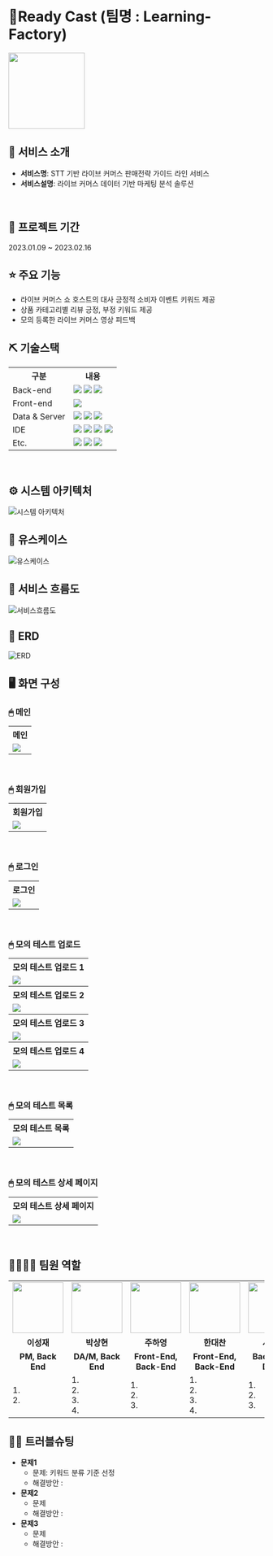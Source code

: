 # 🌈Ready Cast (팀명 : Learning-Factory)
<p align="left"><img width = "150px" src="https://user-images.githubusercontent.com/112142281/218611766-709e6c4c-1982-4908-aa58-204c30a7a563.png"/></p>

## 👀 서비스 소개
* <b>서비스명</b>: STT 기반 라이브 커머스 판매전략 가이드 라인 서비스
* <b>서비스설명</b>: 라이브 커머스 데이터 기반 마케팅 분석 솔루션
<br>

## 📅 프로젝트 기간
2023.01.09 ~ 2023.02.16
<br>

## ⭐ 주요 기능
* 라이브 커머스 쇼 호스트의 대사 긍정적 소비자 이벤트 키워드 제공
* 상품 카테고리별 리뷰 긍정, 부정 키워드 제공
* 모의 등록한 라이브 커머스 영상 피드백

## ⛏ 기술스택
<table>
    <tr>
        <th>구분</th>
        <th>내용</th>
    </tr>
    <tr>
        <td>Back-end</td>
        <td>
            <img src="https://img.shields.io/badge/Python-3776AB?style=for-the-badge&logo=Python&logoColor=white"/> 
            <img src="https://img.shields.io/badge/Java-007396?style=for-the-badge&logo=java&logoColor=white"/> 
            <img src="https://img.shields.io/badge/Spring-6DB33F?style=for-the-badge&logo=Spring&logoColor=white"/> 
        </td>
    </tr>
    <tr>
        <td>Front-end</td>
        <td>
            <img src="https://img.shields.io/badge/React-61DAFB?style=for-the-badge&logo=React&logoColor=black">
        </td>
    </tr>
    <tr>
        <td>Data & Server</td>
        <td>
            <img src="https://img.shields.io/badge/Oracle-F80000?style=for-the-badge&logo=Oracle&logoColor=white" />
            <img src="https://img.shields.io/badge/Apache Tomcat 9.0-FFD425?style=for-the-badge&logo=Apache Tomcat&logoColor=black" />
            <img src="https://img.shields.io/badge/Node.js-339933?style=for-the-badge&logo=Node.js&logoColor=white"/> 
        </td>
    </tr>
    <tr>
        <td>IDE</td>
        <td>
            <img src="https://img.shields.io/badge/Eclipse-2C2255?style=for-the-badge&logo=Eclipse&logoColor=white"/>
            <img src="https://img.shields.io/badge/Jupyter-F37626?style=for-the-badge&logo=Jupyter&logoColor=white"/>
            <img src="https://img.shields.io/badge/Google Colab-F9AB00?style=for-the-badge&logo=Google Colab&logoColor=white">
            <img src="https://img.shields.io/badge/VSCode-007ACC?style=for-the-badge&logo=VisualStudioCode&logoColor=white"/>
        </td>
    </tr>
    <tr>
        <td>Etc.</td>
        <td>
            <img src="https://img.shields.io/badge/GitHub-181717?style=for-the-badge&logo=GitHub&logoColor=white" />
            <img src="https://img.shields.io/badge/Slack-4A154B?style=for-the-badge&logo=Slack&logoColor=white" />
            <img src="https://img.shields.io/badge/Notion-000000?style=for-the-badge&logo=Notion&logoColor=white">
        </td>
    </tr>
</table>
<br>

## ⚙ 시스템 아키텍처
![시스템 아키텍처](https://user-images.githubusercontent.com/112142281/218612824-75608aa5-335c-497b-8073-f54552ef4f01.png)
<br>

## 📌 유스케이스
![유스케이스](https://user-images.githubusercontent.com/112142281/218612837-20b2aea9-41e8-4fc5-af2b-8bb03becc76a.png)
<br>

## 📌 서비스 흐름도
![서비스흐름도](https://user-images.githubusercontent.com/112142281/218612848-1ce139dd-051e-4949-8b3a-45f9e76271ca.png)
<br>

## 📌 ERD
![ERD](https://user-images.githubusercontent.com/112142281/218612856-fe64c1c0-ba18-497d-9965-7f0bd0b3486f.png)
<br>

## 🖥 화면 구성

### 🖱 메인
<table>
  <tr>
    <th>메인</th>
  </tr>
  <tr>
    <td><img src="https://user-images.githubusercontent.com/112142281/218613121-c5f48bea-97bb-4858-9aa2-b0ba3512961e.png" /></td>
  </tr>
</table>
<br>

### 🖱 회원가입
<table>
  <tr>
    <th>회원가입</th>
  </tr>
  <tr>
    <td><img src="https://user-images.githubusercontent.com/112142281/218613305-a41bafc8-e740-40bb-b9c1-bccdab595fc4.png" /></td>
  </tr>
</table>
<br>

### 🖱 로그인
<table>
  <tr>
    <th>로그인</th>
  </tr>
  <tr>
    <td><img src="https://user-images.githubusercontent.com/112142281/218613313-be841595-302a-4b61-a04a-c3cb9e31a9b5.png"/></td>
  </tr>
</table>
<br>

### 🖱 모의 테스트 업로드
<table>
  <tr>
    <th>모의 테스트 업로드 1</th>
  </tr>
  <tr>
    <td><img src="https://user-images.githubusercontent.com/112142281/218614246-cb0c1436-4e64-4ea5-8e52-24418147110c.png"/></td>
  </tr>
  <tr>
    <th>모의 테스트 업로드 2</th>
  </tr>
  <tr>
    <td><img src="https://user-images.githubusercontent.com/112142281/218614247-fe817fd0-0d31-44de-abff-83a9a8ecf7f8.png"/></td>
  </tr>
  <tr>
    <th>모의 테스트 업로드 3</th>
  </tr>
  <tr>
    <td><img src="https://user-images.githubusercontent.com/112142281/218614255-a9e34b23-c8d8-42c4-89db-110cb8c03157.png"/></td>
  </tr>
  <tr>
    <th>모의 테스트 업로드 4</th>
  </tr>
  <tr>
    <td><img src="https://user-images.githubusercontent.com/112142281/218614258-976bd003-6e52-487a-b738-d756beed48dd.png"/></td>
  </tr>
</table>
<br>

### 🖱 모의 테스트 목록
<table>
  <tr>
    <th>모의 테스트 목록</th>
  </tr>
  <tr>
    <td><img src="https://user-images.githubusercontent.com/112142281/218614495-bf00c019-5b9e-4fe3-88ab-7532da7e90d3.png"/></td>
  </tr>
</table>
<br>

### 🖱 모의 테스트 상세 페이지
<table>
  <tr>
    <th>모의 테스트 상세 페이지</th>
  </tr>
  <tr>
    <td><img src="https://user-images.githubusercontent.com/112142281/218614575-fed30aea-30e1-421f-ad49-71a94349ba4a.png"/></td>
  </tr>
</table>
<br>

## 👨‍👩‍👦‍👦 팀원 역할
<table>
  <tr>
    <td align="center"><img src="https://user-images.githubusercontent.com/112142281/218614854-0537cdb9-4c73-417b-ad2c-e6ac8785881e.png" width="100" height="100"/></td>
    <td align="center"><img src="https://user-images.githubusercontent.com/112142281/218614854-0537cdb9-4c73-417b-ad2c-e6ac8785881e.png" width="100" height="100"/></td>
    <td align="center"><img src="https://user-images.githubusercontent.com/112142281/218614854-0537cdb9-4c73-417b-ad2c-e6ac8785881e.png" width="100" height="100"/></td>
    <td align="center"><img src="https://user-images.githubusercontent.com/112142281/218614854-0537cdb9-4c73-417b-ad2c-e6ac8785881e.png" width="100" height="100"/></td>
    <td align="center"><img src="https://user-images.githubusercontent.com/112142281/218614854-0537cdb9-4c73-417b-ad2c-e6ac8785881e.png" width="100" height="100"/></td>
    <td align="center"><img src="https://user-images.githubusercontent.com/112142281/218614854-0537cdb9-4c73-417b-ad2c-e6ac8785881e.png" width="100" height="100"/></td>
  </tr>
  <tr>
    <td align="center"><strong>이성재</strong></td>
    <td align="center"><strong>박상현</strong></td>
    <td align="center"><strong>주하영</strong></td>
    <td align="center"><strong>한대찬</strong></td>
    <td align="center"><strong>서창국</strong></td>
    <td align="center"><strong>안우중</strong></td>
  </tr>
  <tr>
    <td align="center"><b>PM, Back End</b></td>
    <td align="center"><b>DA/M, Back End</b></td>
    <td align="center"><b>Front-End, Back-End</b></td>
    <td align="center"><b>Front-End, Back-End</b></td>
    <td align="center"><b>Back-End, DA/M</b></td>
    <td align="center"><b>DA/M</b></td>
  </tr>
  <tr>
    <td>
      1. <br>
      2. 
    </td>
    <td>
      1. <br>
      2. <br>
      3. <br>
      4. 
    </td>
    <td>
      1. <br>
      2. <br>
      3. 
    </td>
    <td>
      1. <br>
      2. <br>
      3. <br>
      4. 
    </td>
    <td>
      1. <br> 
      2. <br>
      3. 
    </td>
    <td>
      1. <br> 
      2. <br>
      3. 
    </td>
  </tr>
</table>

## 🤾‍♂️ 트러블슈팅
* <b>문제1</b>
  * 문제: 키워드 분류 기준 선정
  * 해결방안 : 
* <b>문제2</b>
  * 문제
  * 해결방안 :
* <b>문제3</b>
  * 문제
  * 해결방안 : 
